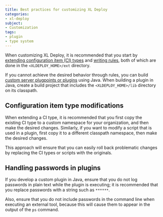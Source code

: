 ```yaml
---
title: Best practices for customizing XL Deploy
categories:
- xl-deploy
subject:
- Customization
tags:
- plugin
- type system
---
```


When customizing XL Deploy, it is recommended that you start by [extending configuration item (CI) types](/xl-deploy/how-to/customize-an-existing-ci-type.html) and [writing rules](/xl-deploy/concept/getting-started-with-xl-deploy-rules.html), both of which are done in the `<XLDEPLOY_HOME>/ext` directory.

If you cannot achieve the desired behavior through rules, you can build [custom server plugpoints or plugins](/xl-deploy/how-to/create-an-xl-deploy-plugin.html) using Java. When building a plugin in Java, create a build project that includes the `<XLDEPLOY_HOME>/lib` directory on its classpath.

## Configuration item type modifications

When extending a CI type, it is recommended that you first copy the existing CI type to a custom namespace for your organization, and then make the desired changes. Similarly, if you want to modify a script that is used in a plugin, first copy it to a different classpath namespace, then make the desired changes.

This approach will ensure that you can easily roll back problematic changes by replacing the CI types or scripts with the originals.

## Handling passwords in plugins

If you develop a custom plugin in Java, ensure that you do not log passwords in plain text while the plugin is executing; it is recommended that you replace passwords with a string such as `******`.

Also, ensure that you do not include passwords in the command line when executing an external tool, because this will cause them to appear in the output of the `ps` command.
